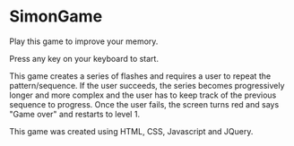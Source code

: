 # SimonGame
Play this game to improve your memory. 

Press any key on your keyboard to start.

This game creates a series of flashes and requires a user to repeat the pattern/sequence. If the user succeeds, the series becomes progressively longer and more complex and the user has to keep track of the previous sequence to progress. Once the user fails, the screen turns red and says "Game over" and restarts to level 1. 

This game was created using HTML, CSS, Javascript and JQuery.
